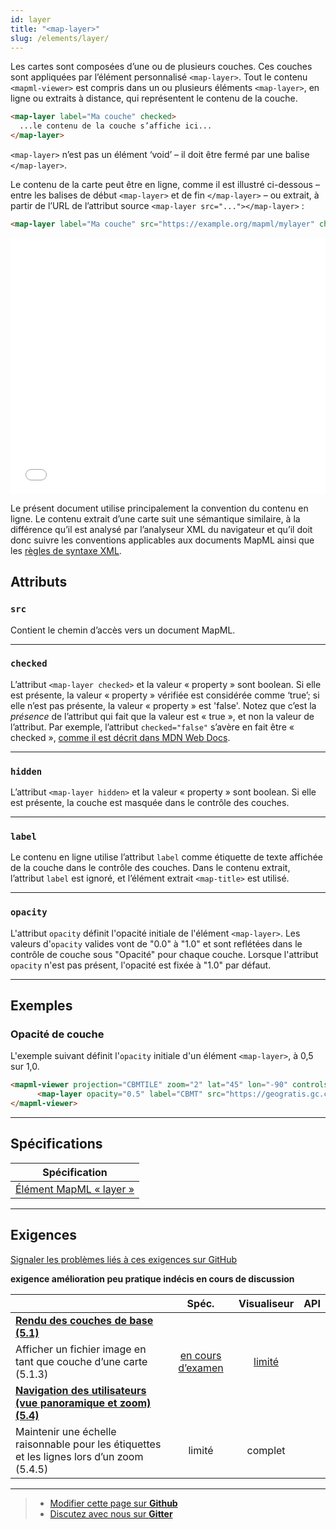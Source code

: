 ```yaml
---
id: layer
title: "<map-layer>"
slug: /elements/layer/
---
```


Les cartes sont composées d’une ou de plusieurs couches. Ces couches sont appliquées par l’élément personnalisé `<map-layer>`.
Tout le contenu `<mapml-viewer>` est compris dans un ou plusieurs éléments `<map-layer>`, en ligne ou extraits à distance, qui représentent le contenu de la couche.

```html
<map-layer label="Ma couche" checked>
  ...le contenu de la couche s’affiche ici...
</map-layer>
```

`<map-layer>` n’est pas un élément ‘void’  – il doit être fermé par une balise `</map-layer>`.

Le contenu de la carte peut être en ligne, comme il est illustré ci-dessous – entre les balises de début `<map-layer>` et de fin `</map-layer>` – ou extrait, à partir de l’URL de l’attribut source `<map-layer src="..."></map-layer>` :

```html
<map-layer label="Ma couche" src="https://example.org/mapml/mylayer" checked></map-layer>
```

<iframe src="../../../demo/layer-demo/" title="MapML Demo" height="410" width="100%" scrolling="no" frameBorder="0"></iframe>

Le présent document utilise principalement la convention du contenu en ligne. Le contenu extrait d’une carte suit une sémantique similaire, à la différence qu’il est analysé par l’analyseur XML du navigateur et qu’il doit donc suivre les conventions applicables aux documents MapML ainsi que les [règles de syntaxe XML](https://developer.mozilla.org/en-US/docs/Web/XML/XML_introduction).

## Attributs

### `src`

Contient le chemin d’accès vers un document MapML.

---

### `checked`

L’attribut `<map-layer checked>` et la valeur « property » sont boolean. Si elle est présente, la valeur « property » vérifiée est considérée comme ‘true’; si elle n’est pas présente, la valeur « property » est 'false'. Notez que c’est la _présence_ de l’attribut qui fait que la valeur est « true », et non la valeur de l’attribut. Par exemple, l’attribut `checked="false"` s’avère en fait être « checked », [comme il est décrit dans MDN Web Docs](https://developer.mozilla.org/en-US/docs/Web/HTML/Attributes#boolean_attributes).

---

### `hidden`

L’attribut `<map-layer hidden>` et la valeur « property » sont boolean. Si elle est présente, la couche est masquée dans le contrôle des couches.

---

### `label`

Le contenu en ligne utilise l’attribut  `label` comme étiquette de texte affichée de la couche dans le contrôle des couches. Dans le contenu extrait, l’attribut `label` est ignoré, et l’élément extrait `<map-title>` est utilisé.

---

### `opacity`

L'attribut `opacity` définit l'opacité initiale de l'élément `<map-layer>`. Les valeurs d'`opacity` valides vont de "0.0" à "1.0" et sont reflétées dans le contrôle de couche
sous "Opacité" pour chaque couche. Lorsque l'attribut `opacity` n'est pas présent, l'opacité est fixée à "1.0" par défaut.

---

## Exemples

### Opacité de couche

L'exemple suivant définit l'`opacity` initiale d'un élément `<map-layer>`, à 0,5 sur 1,0. 

```html
<mapml-viewer projection="CBMTILE" zoom="2" lat="45" lon="-90" controls>
      <map-layer opacity="0.5" label="CBMT" src="https://geogratis.gc.ca/mapml/en/cbmtile/cbmt/" checked></map-layer>
</mapml-viewer>
```

---

## Spécifications

| Spécification                                                |
|--------------------------------------------------------------|
| [Élément MapML « layer »](https://maps4html.org/MapML-Specification/spec/#the-layer-element-0) |

---

## Exigences

[Signaler les problèmes liés à ces exigences sur GitHub](https://github.com/Maps4HTML/HTML-Map-Element-UseCases-Requirements/issues/new?title=-SUMMARIZE+THE+PROBLEM-&body=-DESCRIBE+THE+PROBLEM-)

<p><b><span class="requirement">exigence</span>
<span class="enhancement">amélioration</span>
<span class="impractical">peu pratique</span>
<span class="undecided">indécis</span>
<span class="discussion">en cours de discussion</span></b></p>

|  | Spéc. | Visualiseur | API |
|:---------------------------------------------------------------------------------|:------: |:-----: |:---: |
| [**Rendu des couches de base (5.1)**](https://maps4html.org/HTML-Map-Element-UseCases-Requirements/#map-viewers-capabilities-rendering) |  |  |  |
| <div class="enhancement">Afficher un fichier image en tant que couche d’une carte (5.1.3)</div> | [en cours d’examen](https://github.com/Maps4HTML/MapML-Specification/issues/216) | [limité](http://maps4html.org/experiments/painting/) |  |
| [**Navigation des utilisateurs (vue panoramique et zoom) (5.4)**](https://maps4html.org/HTML-Map-Element-UseCases-Requirements/#map-viewers-capabilities-user-navigation) |  |  |  |
| <div class="discussion">Maintenir une échelle raisonnable pour les étiquettes et les lignes lors d’un zoom (5.4.5)</div> | limité | complet |  |

---

> - [Modifier cette page sur **Github**](https://github.com/Maps4HTML/web-map-doc/edit/main/i18n/fr/docusaurus-plugin-content-docs/current/elements/layer.md)
> - [Discutez avec nous sur **Gitter**](https://gitter.im/Maps4HTML/chat)
